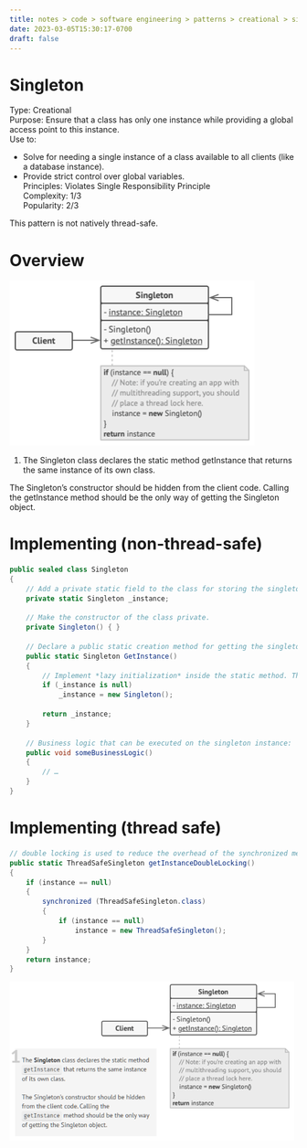 ```yaml
---
title: notes > code > software engineering > patterns > creational > singleton
date: 2023-03-05T15:30:17-0700
draft: false
---
```

# Singleton
Type: Creational  
Purpose: Ensure that a class has only one instance while providing a global access point to this instance.  
Use to:
- Solve for needing a single instance of a class available to all clients (like a database instance).
- Provide strict control over global variables.  
Principles: Violates Single Responsibility Principle  
Complexity: 1/3  
Popularity: 2/3  

<r>This pattern is not natively thread-safe.</r>

# Overview
<img src="Creational_Singleton-image1.png" style="width:4.46667in;height:3.00833in" alt="The structure of the Singleton pattern" />  

1.  The Singleton class declares the static method getInstance that returns the same instance of its own class.

The Singleton’s constructor should be hidden from the client code. Calling the getInstance method should be the only way of getting the Singleton object.

# Implementing (non-thread-safe)
```cs
public sealed class Singleton
{
    // Add a private static field to the class for storing the singleton instance.
    private static Singleton _instance;

    // Make the constructor of the class private.
    private Singleton() { }

    // Declare a public static creation method for getting the singleton instance.
    public static Singleton GetInstance()
    {
        // Implement *lazy initialization* inside the static method. The method must create a new object on its first call and put it into the static field. The method must always return that instance on all subsequent calls.
        if (_instance is null)
            _instance = new Singleton();

        return _instance;
    }

    // Business logic that can be executed on the singleton instance:
    public void someBusinessLogic()
    {
        // …
    }
}
```
# Implementing (thread safe)
```cs
// double locking is used to reduce the overhead of the synchronized method
public static ThreadSafeSingleton getInstanceDoubleLocking() 
{
    if (instance == null) 
    {
        synchronized (ThreadSafeSingleton.class) 
        {
            if (instance == null)
                instance = new ThreadSafeSingleton();
        }
    }
    return instance;
}
```

<img src="Creational_Singleton-image2.png" style="width:5.18333in;height:2.90833in" />
